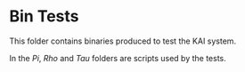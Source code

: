# Bin Tests
This folder contains binaries produced to test the KAI system.

In the *Pi*, *Rho* and *Tau* folders are scripts used by the tests.
